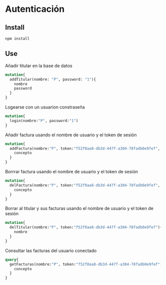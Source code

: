 # Autenticación

## Install

```
npm install
```

## Use

Añadir titular en la base de datos
```graphql
mutation{
  addTitular(nombre: "P", password: "1"){
    nombre
    password
  }
}
```
Logearse con un usuarion constraseña
```graphql
mutation{
  login(nombre:"P", password:"1")
}
```
Añadir factura usando el nombre de usuario y el token de sesión
```graphql
mutation{
  addFactura(nombre:"P", token:"f52f0aa8-db3d-447f-a304-78fadb0e9fef", concepto:"GIT GUD", cantidad: 3.00, ){
    concepto
  }
}
```
Borrrar factura usando el nombre de usuario y el token de sesión
```graphql
mutation{
  delFactura(nombre:"P", token:"f52f0aa8-db3d-447f-a304-78fadb0e9fef", _id:"5ddff021a4a7a93d6b35b021"){
    concepto
  }
}
```
Borrar al titular y sus facturas usando el nombre de usuario y el token de sesión
```graphql
mutation{
  delTitular(nombre:"P", token:"f52f0aa8-db3d-447f-a304-78fadb0e9fef"){
    nombre
  }
}
```

Consultar las facturas del usuario conectado
```graphql
query{
  getFacturas(nombre:"P", token:"f52f0aa8-db3d-447f-a304-78fadb0e9fef"){
    concepto
  }
}
```
